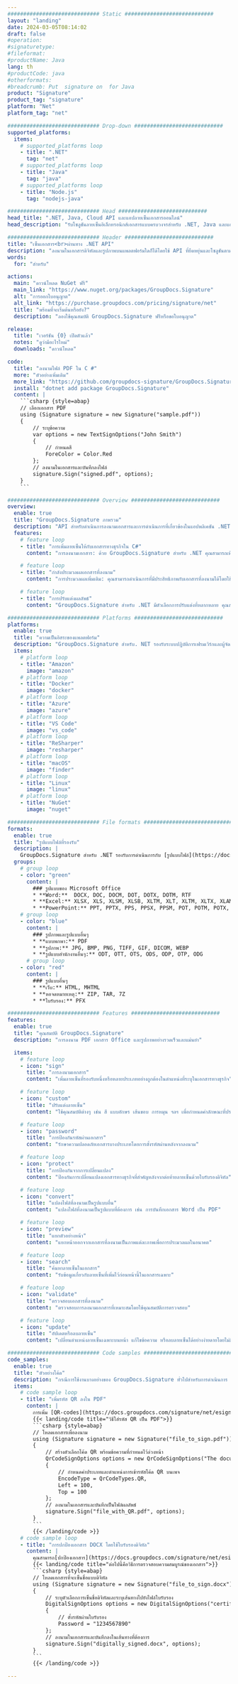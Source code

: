 ```yaml
---
############################# Static ############################
layout: "landing"
date: 2024-03-05T08:14:02
draft: false
#operation: 
#signaturetype: 
#fileformat: 
#productName: Java
lang: th
#productCode: java
#otherformats: 
#breadcrumb: Put  signature on  for Java
product: "Signature"
product_tag: "signature"
platform: "Net"
platform_tag: "net"

############################# Drop-down ############################
supported_platforms:
  items:
    # supported_platforms loop
    - title: ".NET"
      tag: "net"
    # supported_platforms loop
    - title: "Java"
      tag: "java"
    # supported_platforms loop
    - title: "Node.js"
      tag: "nodejs-java"

############################# Head ############################
head_title: ".NET, Java, Cloud API และแอปลายเซ็นเอกสารออนไลน์"
head_description: "รับโซลูชันลายเซ็นอิเล็กทรอนิกส์เอกสารแบบครบวงจรสำหรับ .NET, Java และแอปพลิเคชันบนคลาวด์ เซ็นชื่อในรูปแบบเอกสารทั่วไปทางออนไลน์โดยใช้คุณสมบัติการลากและวางที่เรียบง่าย"

############################# Header ############################
title: "เซ็นเอกสาร<br>ผ่านทาง .NET API"
description: "ลงนามในเอกสารดิจิทัลและรูปภาพบนแพลตฟอร์มใดก็ได้โดยใช้ API ที่ยืดหยุ่นและโซลูชันตามแอปสำหรับโปรแกรมเมอร์และผู้ใช้ปลายทาง"
words:
  for: "สำหรับ"

actions:
  main: "ดาวน์โหลด NuGet ฟรี"
  main_link: "https://www.nuget.org/packages/GroupDocs.Signature"
  alt: "การออกใบอนุญาต"
  alt_link: "https://purchase.groupdocs.com/pricing/signature/net"
  title: "พร้อมที่จะเริ่มต้นหรือยัง?"
  description: "ลองใช้คุณสมบัติ GroupDocs.Signature ฟรีหรือขอใบอนุญาต"

release:
  title: "เวอร์ชัน {0} เปิดตัวแล้ว"
  notes: "ดูว่ามีอะไรใหม่"
  downloads: "ดาวน์โหลด"

code:
  title: "ลงนามไฟล์ PDF ใน C #"
  more: "ตัวอย่างเพิ่มเติม"
  more_link: "https://github.com/groupdocs-signature/GroupDocs.Signature-for-.NET"
  install: "dotnet add package GroupDocs.Signature"
  content: |
    ```csharp {style=abap}   
    // เลือกเอกสาร PDF
    using (Signature signature = new Signature("sample.pdf"))
    {
        // ระบุข้อความ
        var options = new TextSignOptions("John Smith")
        {
            // กำหนดสี
            ForeColor = Color.Red
        };
        // ลงนามในเอกสารและบันทึกลงไฟล์
        signature.Sign("signed.pdf", options);
    }
    ```

############################# Overview ############################
overview:
  enable: true
  title: "GroupDocs.Signature ภาพรวม"
  description: "API สำหรับดำเนินการลงนามเอกสารและการดำเนินการที่เกี่ยวข้องในแอปพลิเคชัน .NET"
  features:
    # feature loop
    - title: "การเพิ่มลายเซ็นให้กับเอกสารทางธุรกิจใน C#"
      content: "การลงนามเอกสาร: ด้วย GroupDocs.Signature สำหรับ .NET คุณสามารถเพิ่มลายเซ็นหลายประเภท เช่น ข้อความ รูปภาพ บาร์โค้ด และใบรับรองดิจิทัล ลงในเอกสาร PDF และ Office API นี้ช่วยให้คุณสามารถลงนามในเอกสารของคุณด้วยข้อมูลได้เกือบทุกประเภท รวมถึงข้อมูลเมตาที่ซ่อนอยู่"

    # feature loop
    - title: "กำลังประมวลผลเอกสารที่ลงนาม"
      content: "การประมวลผลเพิ่มเติม: คุณสามารถดำเนินการที่มีประสิทธิภาพกับเอกสารที่ลงนามได้โดยใช้ GroupDocs.Signature ซึ่งรวมถึงการค้นหาลายเซ็นที่มีอยู่ในเอกสารทางธุรกิจและการตรวจสอบโดยใช้เกณฑ์เฉพาะ นอกจากนี้ คุณยังสามารถดึงข้อมูลเอกสารและดูตัวอย่างหน้าผ่าน .NET API นี้"

    # feature loop
    - title: "การปรับแต่งผลลัพธ์"
      content: "GroupDocs.Signature สำหรับ .NET มีตัวเลือกการปรับแต่งที่หลากหลาย คุณสามารถวางตำแหน่งลายเซ็นได้อย่างแม่นยำทุกที่บนหน้าเอกสาร และปรับลักษณะที่ปรากฏโดยใช้การตั้งค่าที่หลากหลาย นอกจากนี้ API นี้ยังรองรับการบันทึกเอกสารที่ประมวลผลแล้วในรูปแบบที่รองรับที่หลากหลาย"

############################# Platforms ############################
platforms:
  enable: true
  title: "ความเป็นอิสระของแพลตฟอร์ม"
  description: "GroupDocs.Signature สำหรับ. NET รองรับระบบปฏิบัติการเฟรมเวิร์กและผู้จัดการแพ็คเกจต่อไปนี้"
  items:
    # platform loop
    - title: "Amazon"
      image: "amazon"
    # platform loop
    - title: "Docker"
      image: "docker"
    # platform loop
    - title: "Azure"
      image: "azure"
    # platform loop
    - title: "VS Code"
      image: "vs_code"
    # platform loop
    - title: "ReSharper"
      image: "resharper"
    # platform loop
    - title: "macOS"
      image: "finder"
    # platform loop
    - title: "Linux"
      image: "linux"
    # platform loop
    - title: "NuGet"
      image: "nuget"

############################# File formats ############################
formats:
  enable: true
  title: "รูปแบบไฟล์ที่รองรับ"
  description: |
    GroupDocs.Signature สำหรับ .NET รองรับการดำเนินการกับ [รูปแบบไฟล์](https://docs.groupdocs.com/signature/net/supported-document-formats/) ต่อไปนี้
  groups:
    # group loop
    - color: "green"
      content: |
        ### รูปแบบของ Microsoft Office
        * **Word:**  DOCX, DOC, DOCM, DOT, DOTX, DOTM, RTF
        * **Excel:** XLSX, XLS, XLSM, XLSB, XLTM, XLT, XLTM, XLTX, XLAM, SXC, SpreadsheetML
        * **PowerPoint:** PPT, PPTX, PPS, PPSX, PPSM, POT, POTM, POTX, PPTM
    # group loop
    - color: "blue"
      content: |
        ### รูปภาพและรูปแบบอื่นๆ
        * **แบบพกพา:** PDF
        * **รูปภาพ:** JPG, BMP, PNG, TIFF, GIF, DICOM, WEBP
        * **รูปแบบสำนักงานอื่นๆ:** ODT, OTT, OTS, ODS, ODP, OTP, ODG
      # group loop
    - color: "red"
      content: |
        ### รูปแบบอื่นๆ
        * **เว็บ:** HTML, MHTML
        * **หอจดหมายเหตุ:** ZIP, TAR, 7Z
        * **ใบรับรอง:** PFX

############################# Features ############################
features:
  enable: true
  title: "คุณสมบัติ GroupDocs.Signature"
  description: "การลงนาม PDF เอกสาร Office และรูปภาพอย่างรวดเร็วและแม่นยำ"

  items:
    # feature loop
    - icon: "sign"
      title: "การลงนามเอกสาร"
      content: "เพิ่มลายเซ็นที่รองรับหนึ่งหรือหลายประเภทอย่างถูกต้องในตำแหน่งที่ระบุในเอกสารทางธุรกิจ"

    # feature loop
    - icon: "custom"
      title: "ปรับแต่งลายเซ็น"
      content: "ใช้คุณสมบัติต่างๆ เช่น สี แบบอักษร เส้นขอบ การหมุน ฯลฯ เพื่อกำหนดค่าลักษณะที่ปรากฏของลายเซ็น"

    # feature loop
    - icon: "password"
      title: "การป้องกันรหัสผ่านเอกสาร"
      content: "รักษาความปลอดภัยเอกสารบางประเภทโดยการตั้งรหัสผ่านหลังจากลงนาม"

    # feature loop
    - icon: "protect"
      title: "การป้องกันจากการเปลี่ยนแปลง"
      content: "ป้องกันการเปลี่ยนแปลงเอกสารทางธุรกิจที่สำคัญหลังจากต่อท้ายลายเซ็นด้วยใบรับรองดิจิทัล"

    # feature loop
    - icon: "convert"
      title: "แปลงไฟล์ที่ลงนามเป็นรูปแบบอื่น"
      content: "แปลงไฟล์ที่ลงนามเป็นรูปแบบที่ต้องการ เช่น การบันทึกเอกสาร Word เป็น PDF"

    # feature loop
    - icon: "preview"
      title: "แยกตัวอย่างหน้า"
      content: "แยกหน้าออกจากเอกสารที่ลงนามเป็นภาพแต่ละภาพเพื่อการประมวลผลในอนาคต"

    # feature loop
    - icon: "search"
      title: "ค้นหาลายเซ็นในเอกสาร"
      content: "รับข้อมูลเกี่ยวกับลายเซ็นที่เพิ่มไว้ก่อนหน้านี้ในเอกสารเฉพาะ"

    # feature loop
    - icon: "validate"
      title: "ตรวจสอบเอกสารที่ลงนาม"
      content: "ตรวจสอบการลงนามเอกสารที่เหมาะสมโดยใช้คุณสมบัติการตรวจสอบ"

    # feature loop
    - icon: "update"
      title: "อัปเดตหรือลบลายเซ็น"
      content: "เปลี่ยนตำแหน่งลายเซ็นเฉพาะบนหน้า แก้ไขข้อความ หรือลบลายเซ็นได้อย่างง่ายดายโดยไม่มีปัญหาใดๆ"

############################# Code samples ############################
code_samples:
  enable: true
  title: "ตัวอย่างโค้ด"
  description: "กรณีการใช้งานบางอย่างของ GroupDocs.Signature ทั่วไปสำหรับการดำเนินการ .NET"
  items:
    # code sample loop
    - title: "เพิ่มรหัส QR ลงใน PDF"
      content: |
        การเพิ่ม [QR-codes](https://docs.groupdocs.com/signature/net/esign-document-with-qr-code-signature/) ลงในหน้าเฉพาะของเอกสาร PDF สามารถปรับปรุงกระบวนการทางธุรกิจได้ ด้านล่างนี้คือตัวอย่างวิธีเพิ่มโค้ด QR โดยใช้ GroupDocs.Signature
        {{< landing/code title="วิธีใส่รหัส QR เป็น PDF">}}
        ```csharp {style=abap}
        // โหลดเอกสารเพื่อลงนาม
        using (Signature signature = new Signature("file_to_sign.pdf"))
        {
            // สร้างตัวเลือกโค้ด QR พร้อมข้อความที่กำหนดไว้ล่วงหน้า
            QrCodeSignOptions options = new QrCodeSignOptions("The document is approved by John Smith")
            {
                // กำหนดค่าประเภทและตำแหน่งการเข้ารหัสโค้ด QR บนเพจ
                EncodeType = QrCodeTypes.QR,
                Left = 100,
                Top = 100
            };
            // ลงนามในเอกสารและบันทึกเป็นไฟล์ผลลัพธ์
            signature.Sign("file_with_QR.pdf", options);
        }
        ```
        {{< /landing/code >}}
    # code sample loop
    - title: "การปกป้องเอกสาร DOCX โดยใช้ใบรับรองดิจิทัล"
      content: |
        คุณสามารถ[ปกป้องเอกสาร](https://docs.groupdocs.com/signature/net/esign-document-with-digital-signature/) ได้โดยใช้ลายเซ็นส่วนตัวหรือลายเซ็นขององค์กรที่จัดเก็บเป็นใบรับรองดิจิทัล เอกสารที่ได้รับการคุ้มครองดังกล่าวไม่สามารถแก้ไขได้โดยไม่ทำให้ลายเซ็นเป็นโมฆะ
        {{< landing/code title="ต่อไปนี้คือวิธีการตรวจสอบความสมบูรณ์ของเอกสาร">}}
        ```csharp {style=abap}   
        // โหลดเอกสารที่จะเซ็นชื่อแบบดิจิทัล
        using (Signature signature = new Signature("file_to_sign.docx"))
        {
            // ระบุตัวเลือกการเซ็นชื่อดิจิทัลและระบุเส้นทางไปยังไฟล์ใบรับรอง
            DigitalSignOptions options = new DigitalSignOptions("certificate.pfx")
            {
                // ตั้งรหัสผ่านใบรับรอง
                Password = "1234567890"
            };
            // ลงนามในเอกสารและบันทึกลงในเส้นทางที่ต้องการ
            signature.Sign("digitally_signed.docx", options);
        }
        ```
        {{< /landing/code >}}

---
```

